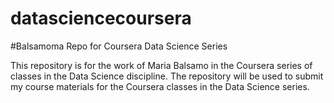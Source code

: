datasciencecoursera
===================

#Balsamoma Repo for Coursera Data Science Series

This repository is for the work of Maria Balsamo in the Coursera series of classes in the Data Science discipline.  The repository will be used to submit my course materials for the Coursera classes in the Data Science series.
